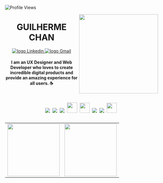 ![Profile Views](http://estruyf-github.azurewebsites.net/api/VisitorHit?user=beatriznonato&repo=gchan26&countColorcountColor)

<img align="right" src="https://res.cloudinary.com/dd7bkl8rd/image/upload/v1627927959/gui1_wezrdu.png" width="260"/>

<div align="center">
 <h1> 
   GUILHERME CHAN
   </a>
 </h1>
</div>

<p align="center">
   <a href="https://www.linkedin.com/in/guilhermechan/">
    <img alt="logo Linkedin" src="https://img.shields.io/badge/LinkedIn-0077B5?style=for-the-badge&logo=linkedin&logoColor=white">
  </a>
  
<a href="mailto:guilhermechan30@gmail.com">
    <img alt="logo Gmail" src="https://img.shields.io/badge/Gmail-D14836?style=for-the-badge&logo=gmail&logoColor=white">
  </a>
</p>

<h4 align="center"> 
  I am an UX Designer and Web Developer who loves to create incredible digital products and provide an amazing experience for all users. ☕
  
  
</h4>

<br>

<p align="center">
  <!-- HTML Icon -->
  <img src="https://user-images.githubusercontent.com/35739995/122654956-2b934900-d125-11eb-94b1-58102216fa9f.png">&nbsp;
  <!-- CSS Icon -->
  <img src="https://user-images.githubusercontent.com/35739995/122655003-80cf5a80-d125-11eb-9718-c0d416a29986.png">&nbsp;
  <!-- JS Icon -->
  <img src="https://user-images.githubusercontent.com/35739995/122655023-a78d9100-d125-11eb-89b8-f006041d9d4a.png">&nbsp;
  <!-- Ruby Icon -->
  <img height="34" src="https://images.vexels.com/media/users/3/166485/isolated/preview/d4061b653e6ba02ad0afdc79e0315a25-ruby-programming-language-icon-by-vexels.png">&nbsp;
  <!-- SCSS Icon -->
  <img height='33' src="https://user-images.githubusercontent.com/63321613/127906476-08f0e3a4-d486-4f84-9c87-04ead2bf2785.png">&nbsp;
  <!-- React Icon -->
  <img src="https://user-images.githubusercontent.com/35739995/122655062-094dfb00-d126-11eb-963a-44b2ef1528f2.png">&nbsp;
  <!-- Git Icon -->
  <img src="https://user-images.githubusercontent.com/35739995/122655117-7c577180-d126-11eb-9b30-3591b1252bb5.png">&nbsp;
  <!-- Figma Icon -->
  <img height='33' src="https://user-images.githubusercontent.com/63321613/127909304-f0ae4399-db7d-4bec-b1e0-adc798d38782.png">&nbsp;
</p>

<table align="left">
  <row>
    <td>
     <!-- Card -->
      <img height='172' src='https://github-readme-stats.vercel.app/api/top-langs/?username=gchan26&layout=compact&theme=react'>
    </td>
    <td>
      <img height='172' src='https://github-readme-stats.vercel.app/api?username=gchan26&show_icons=true&theme=react'>
    </td>
  </row>
</table> 
